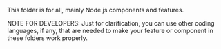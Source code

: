 This folder is for all, mainly Node.js components and features.

NOTE FOR DEVELOPERS: Just for clarification, you can use other coding languages, if any, that are needed to make your feature or component in these folders work properly.
